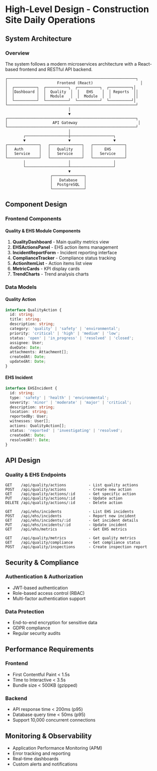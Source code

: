 # High-Level Design - Construction Site Daily Operations

## System Architecture

### Overview
The system follows a modern microservices architecture with a React-based frontend and RESTful API backend.

```
┌─────────────────────────────────────────────────────────┐
│                      Frontend (React)                     │
│  ┌──────────┐  ┌──────────┐  ┌──────────┐  ┌──────────┐│
│  │Dashboard │  │  Quality  │  │   EHS    │  │ Reports  ││
│  │          │  │  Module   │  │  Module  │  │          ││
│  └──────────┘  └──────────┘  └──────────┘  └──────────┘│
└─────────────────────────────────────────────────────────┘
                            │
                            ▼
┌─────────────────────────────────────────────────────────┐
│                    API Gateway                           │
└─────────────────────────────────────────────────────────┘
                            │
        ┌───────────────────┼───────────────────┐
        ▼                   ▼                   ▼
┌──────────────┐   ┌──────────────┐   ┌──────────────┐
│   Auth       │   │   Quality    │   │     EHS      │
│   Service    │   │   Service    │   │   Service    │
└──────────────┘   └──────────────┘   └──────────────┘
        │                   │                   │
        └───────────────────┴───────────────────┘
                            ▼
                    ┌──────────────┐
                    │   Database   │
                    │  PostgreSQL  │
                    └──────────────┘
```

## Component Design

### Frontend Components

#### Quality & EHS Module Components
1. **QualityDashboard** - Main quality metrics view
2. **EHSActionsPanel** - EHS action items management
3. **IncidentReportForm** - Incident reporting interface
4. **ComplianceTracker** - Compliance status tracking
5. **ActionItemList** - Action items list view
6. **MetricCards** - KPI display cards
7. **TrendCharts** - Trend analysis charts

### Data Models

#### Quality Action
```typescript
interface QualityAction {
  id: string;
  title: string;
  description: string;
  category: 'quality' | 'safety' | 'environmental';
  priority: 'critical' | 'high' | 'medium' | 'low';
  status: 'open' | 'in_progress' | 'resolved' | 'closed';
  assignee: User;
  dueDate: Date;
  attachments: Attachment[];
  createdAt: Date;
  updatedAt: Date;
}
```

#### EHS Incident
```typescript
interface EHSIncident {
  id: string;
  type: 'safety' | 'health' | 'environmental';
  severity: 'minor' | 'moderate' | 'major' | 'critical';
  description: string;
  location: string;
  reportedBy: User;
  witnesses: User[];
  actions: QualityAction[];
  status: 'reported' | 'investigating' | 'resolved';
  createdAt: Date;
  resolvedAt?: Date;
}
```

## API Design

### Quality & EHS Endpoints

```
GET    /api/quality/actions          - List quality actions
POST   /api/quality/actions          - Create new action
GET    /api/quality/actions/:id      - Get specific action
PUT    /api/quality/actions/:id      - Update action
DELETE /api/quality/actions/:id      - Delete action

GET    /api/ehs/incidents            - List EHS incidents
POST   /api/ehs/incidents            - Report new incident
GET    /api/ehs/incidents/:id        - Get incident details
PUT    /api/ehs/incidents/:id        - Update incident
GET    /api/ehs/metrics              - Get EHS metrics

GET    /api/quality/metrics          - Get quality metrics
GET    /api/quality/compliance       - Get compliance status
POST   /api/quality/inspections      - Create inspection report
```

## Security & Compliance

### Authentication & Authorization
- JWT-based authentication
- Role-based access control (RBAC)
- Multi-factor authentication support

### Data Protection
- End-to-end encryption for sensitive data
- GDPR compliance
- Regular security audits

## Performance Requirements

### Frontend
- First Contentful Paint < 1.5s
- Time to Interactive < 3.5s
- Bundle size < 500KB (gzipped)

### Backend
- API response time < 200ms (p95)
- Database query time < 50ms (p95)
- Support 10,000 concurrent connections

## Monitoring & Observability

- Application Performance Monitoring (APM)
- Error tracking and reporting
- Real-time dashboards
- Custom alerts and notifications